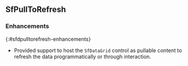 ## SfPullToRefresh

### Enhancements
{:#sfdpulltorefresh-enhancements} 

* Provided support to host the `SfDataGrid` control as pullable content to refresh the data programmatically or through interaction.